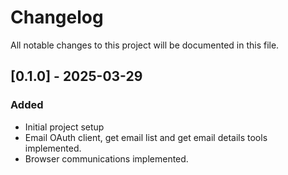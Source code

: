 # Changelog
All notable changes to this project will be documented in this file.

## [0.1.0] - 2025-03-29

### Added
- Initial project setup
- Email OAuth client, get email list and get email details tools implemented.
- Browser communications implemented.